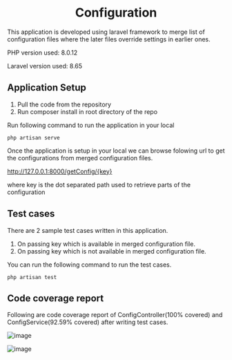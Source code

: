 <h1 align="center">Configuration</h1>

This application is developed using laravel framework to merge list of configuration files where the later files override settings in earlier ones.

<p>PHP version used: 8.0.12</p>
<p>Laravel version used: 8.65</p>

## Application Setup

1. Pull the code from the repository
2. Run composer install in root directory of the repo

Run following command to run the application in your local

    php artisan serve

Once the application is setup in your local we can browse folowing url to get the configurations from merged configuration files.

http://127.0.0.1:8000/getConfig/{key}

where key is the dot separated path used to retrieve parts of the configuration

## Test cases

There are 2 sample test cases written in this application.

1. On passing key which is available in merged configuration file.
2. On passing key which is not available in merged configuration file.

You can run the following command to run the test cases.

    php artisan test
    
## Code coverage report

Following are code coverage report of ConfigController(100% covered) and ConfigService(92.59% covered) after writing test cases.

![image](https://user-images.githubusercontent.com/23741487/140092989-c94fd6ee-ed31-489d-be9c-69537b1faf92.png)

![image](https://user-images.githubusercontent.com/23741487/140093252-6920bb8d-2017-4ebf-8be6-75042d5c02f1.png)




